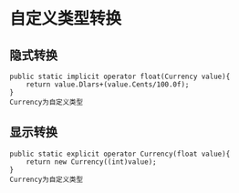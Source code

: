 # 自定义类型转换

## 隐式转换

    public static implicit operator float(Currency value){
        return value.Dlars+(value.Cents/100.0f);
    }
    Currency为自定义类型

## 显示转换

    public static explicit operator Currency(float value){
        return new Currency((int)value);
    }
    Currency为自定义类型